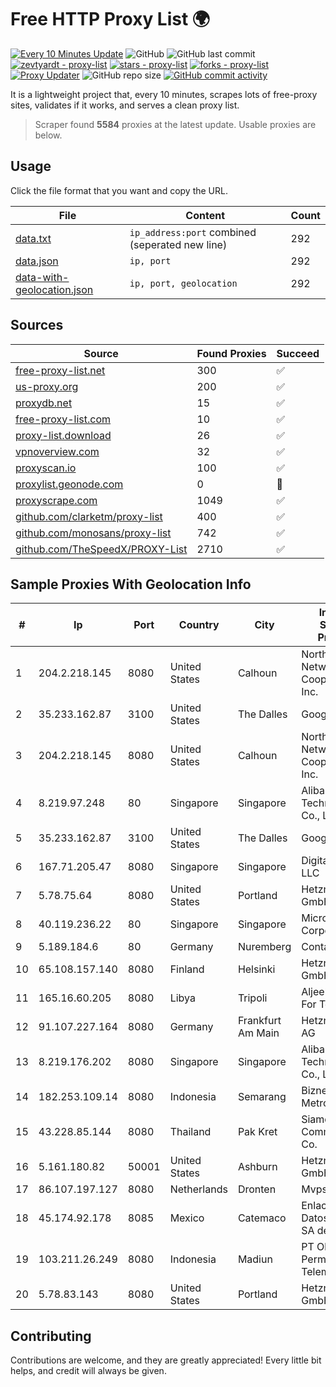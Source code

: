 
# Free HTTP Proxy List 🌍

[![Every 10 Minutes Update](https://github.com/mertguvencli/http-proxy-list/actions/workflows/main.yml/badge.svg?branch=main)](https://github.com/mertguvencli/http-proxy-list/actions/workflows/main.yml)
![GitHub](https://img.shields.io/github/license/mertguvencli/http-proxy-list)
![GitHub last commit](https://img.shields.io/github/last-commit/mertguvencli/http-proxy-list)
[![zevtyardt - proxy-list](https://img.shields.io/static/v1?label=zevtyardt&message=proxy-list&color=blue&logo=github)](https://github.com/zevtyardt/proxy-list "Go to GitHub repo")
[![stars - proxy-list](https://img.shields.io/github/stars/zevtyardt/proxy-list?style=social)](https://github.com/zevtyardt/proxy-list)
[![forks - proxy-list](https://img.shields.io/github/forks/zevtyardt/proxy-list?style=social)](https://github.com/zevtyardt/proxy-list)
[![Proxy Updater](https://github.com/zevtyardt/proxy-list/workflows/Proxy%20Updater/badge.svg)](https://github.com/zevtyardt/proxy-list/actions?query=workflow:"Proxy+Updater")
![GitHub repo size](https://img.shields.io/github/repo-size/zevtyardt/proxy-list)
[![GitHub commit activity](https://img.shields.io/github/commit-activity/m/zevtyardt/proxy-list?logo=commits)](https://github.com/zevtyardt/proxy-list/commits/main)

It is a lightweight project that, every 10 minutes, scrapes lots of free-proxy sites, validates if it works, and serves a clean proxy list.

> Scraper found **5584** proxies at the latest update. Usable proxies are below.

## Usage

Click the file format that you want and copy the URL.

|File|Content|Count|
|----|-------|-----|
|[data.txt](https://raw.githubusercontent.com/mertguvencli/http-proxy-list/main/proxy-list/data.txt)|`ip_address:port` combined (seperated new line)|292|
|[data.json](https://raw.githubusercontent.com/mertguvencli/http-proxy-list/main/proxy-list/data.json)|`ip, port`|292|
|[data-with-geolocation.json](https://raw.githubusercontent.com/mertguvencli/http-proxy-list/main/proxy-list/data-with-geolocation.json)|`ip, port, geolocation`|292|

## Sources

|Source|Found Proxies|Succeed|
|------|-------------|-------|
|[free-proxy-list.net](https://free-proxy-list.net)|300|✅|
|[us-proxy.org](https://www.us-proxy.org)|200|✅|
|[proxydb.net](http://proxydb.net)|15|✅|
|[free-proxy-list.com](https://free-proxy-list.com/?page=&port=&type%5B%5D=http&type%5B%5D=https&up_time=0&search=Search)|10|✅|
|[proxy-list.download](https://www.proxy-list.download/HTTP)|26|✅|
|[vpnoverview.com](https://vpnoverview.com/privacy/anonymous-browsing/free-proxy-servers)|32|✅|
|[proxyscan.io](https://www.proxyscan.io)|100|✅|
|[proxylist.geonode.com](https://proxylist.geonode.com/api/proxy-list?limit=300&page=1&sort_by=lastChecked&sort_type=desc&protocols=http,https)|0|🚫|
|[proxyscrape.com](https://api.proxyscrape.com/v2/?request=displayproxies&protocol=http&timeout=10000&country=all&ssl=all&anonymity=all)|1049|✅|
|[github.com/clarketm/proxy-list](https://raw.githubusercontent.com/clarketm/proxy-list/master/proxy-list-raw.txt)|400|✅|
|[github.com/monosans/proxy-list](https://raw.githubusercontent.com/monosans/proxy-list/main/proxies/http.txt)|742|✅|
|[github.com/TheSpeedX/PROXY-List](https://raw.githubusercontent.com/TheSpeedX/PROXY-List/master/http.txt)|2710|✅|


## Sample Proxies With Geolocation Info

|#|Ip|Port|Country|City|Internet Service Provider|
|-|--|----|-------|----|-------------------------|
|1|204.2.218.145|8080|United States|Calhoun|North Georgia Network Cooperative, Inc.|
|2|35.233.162.87|3100|United States|The Dalles|Google LLC|
|3|204.2.218.145|8080|United States|Calhoun|North Georgia Network Cooperative, Inc.|
|4|8.219.97.248|80|Singapore|Singapore|Alibaba (US) Technology Co., Ltd.|
|5|35.233.162.87|3100|United States|The Dalles|Google LLC|
|6|167.71.205.47|8080|Singapore|Singapore|DigitalOcean, LLC|
|7|5.78.75.64|8080|United States|Portland|Hetzner Online GmbH|
|8|40.119.236.22|80|Singapore|Singapore|Microsoft Corporation|
|9|5.189.184.6|80|Germany|Nuremberg|Contabo GmbH|
|10|65.108.157.140|8080|Finland|Helsinki|Hetzner Online GmbH|
|11|165.16.60.205|8080|Libya|Tripoli|Aljeel Aljadeed For Technology|
|12|91.107.227.164|8080|Germany|Frankfurt Am Main|Hetzner Online AG|
|13|8.219.176.202|8080|Singapore|Singapore|Alibaba (US) Technology Co., Ltd.|
|14|182.253.109.14|8080|Indonesia|Semarang|Biznet Metronet|
|15|43.228.85.144|8080|Thailand|Pak Kret|Siamdata Communication Co.|
|16|5.161.180.82|50001|United States|Ashburn|Hetzner Online GmbH|
|17|86.107.197.127|8080|Netherlands|Dronten|Mvps LTD|
|18|45.174.92.178|8085|Mexico|Catemaco|Enlace de Datos y Redes SA de CV|
|19|103.211.26.249|8080|Indonesia|Madiun|PT Olean Permata Telematika|
|20|5.78.83.143|8080|United States|Portland|Hetzner Online GmbH|



## Contributing

Contributions are welcome, and they are greatly appreciated! Every
little bit helps, and credit will always be given.


